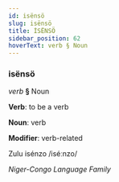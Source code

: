 ```yaml
---
id: isënsö
slug: isënsö
title: İSËNSÖ
sidebar_position: 62
hoverText: verb § Noun
---
```


### isënsö

*verb* **§** Noun

**Verb**: to be a verb

**Noun**: verb

**Modifier**: verb-related

Zulu isénzo /iséːnzo/

*Niger-Congo Language Family*